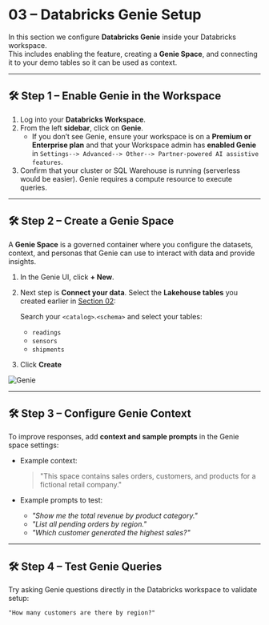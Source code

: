# 03 – Databricks Genie Setup

In this section we configure **Databricks Genie** inside your Databricks workspace.  
This includes enabling the feature, creating a **Genie Space**, and connecting it to your demo tables so it can be used as context.  

---

## 🛠️ Step 1 – Enable Genie in the Workspace

1. Log into your **Databricks Workspace**.  
2. From the left **sidebar**, click on **Genie**.  
   - If you don’t see Genie, ensure your workspace is on a **Premium or Enterprise plan** and that your Workspace admin has **enabled Genie** in `Settings--> Advanced--> Other--> Partner-powered AI assistive features`.  
3. Confirm that your cluster or SQL Warehouse is running (serverless would be easier). Genie requires a compute resource to execute queries.  

---

## 🛠️ Step 2 – Create a Genie Space

A **Genie Space** is a governed container where you configure the datasets, context, and personas that Genie can use to interact with data and provide insights.

1. In the Genie UI, click **+ New**.    
2. Next step is **Connect your data**. Select the **Lakehouse tables** you created earlier in [Section 02](./02-databricks-prep.md):
   
   Search your `<catalog>`.`<schema>` and select your tables: 
   - `readings`  
   - `sensors`  
   - `shipments`  
4. Click **Create**


![Genie](/img/genie-setup1.png)

---

## 🛠️ Step 3 – Configure Genie Context

To improve responses, add **context and sample prompts** in the Genie space settings:  

- Example context:  
  > "This space contains sales orders, customers, and products for a fictional retail company."  

- Example prompts to test:  
  - *"Show me the total revenue by product category."*  
  - *"List all pending orders by region."*  
  - *"Which customer generated the highest sales?"*  

---

## 🛠️ Step 4 – Test Genie Queries

Try asking Genie questions directly in the Databricks workspace to validate setup:

```text
"How many customers are there by region?"

